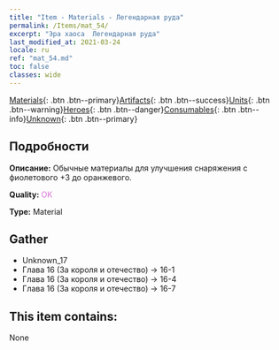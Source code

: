 ```yaml
---
title: "Item - Materials - Легендарная руда"
permalink: /Items/mat_54/
excerpt: "Эра хаоса  Легендарная руда"
last_modified_at: 2021-03-24
locale: ru
ref: "mat_54.md"
toc: false
classes: wide
---
```

 [Materials](/ru/Items/){: .btn .btn--primary}[Artifacts](/ru/Items/Artifacts/){: .btn .btn--success}[Units](/ru/Items/Units/){: .btn .btn--warning}[Heroes](/ru/Items/Heroes/){: .btn .btn--danger}[Consumables](/ru/Items/Consumables/){: .btn .btn--info}[Unknown](/ru/Items/Unknown/){: .btn .btn--primary}

## Подробности
 **Описание:** Обычные материалы для улучшения снаряжения c фиолетового +3 до оранжевого.

 **Quality:** <span style="color: #DA70D6">OK</span>

 **Type:** Material

## Gather

*    Unknown_17 
*    Глава 16 (За короля и отечество) -> 16-1 
*    Глава 16 (За короля и отечество) -> 16-4 
*    Глава 16 (За короля и отечество) -> 16-7 

## This item contains:

  None

